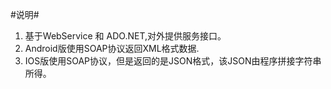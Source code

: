 #说明#

1. 基于WebService 和 ADO.NET,对外提供服务接口。
1. Android版使用SOAP协议返回XML格式数据.
1. IOS版使用SOAP协议，但是返回的是JSON格式，该JSON由程序拼接字符串所得。